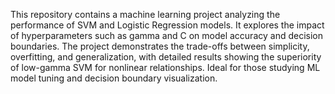 This repository contains a machine learning project analyzing the performance of SVM and Logistic Regression models. It explores the impact of hyperparameters such as gamma and C on model accuracy and decision boundaries. The project demonstrates the trade-offs between simplicity, overfitting, and generalization, with detailed results showing the superiority of low-gamma SVM for nonlinear relationships. Ideal for those studying ML model tuning and decision boundary visualization.

